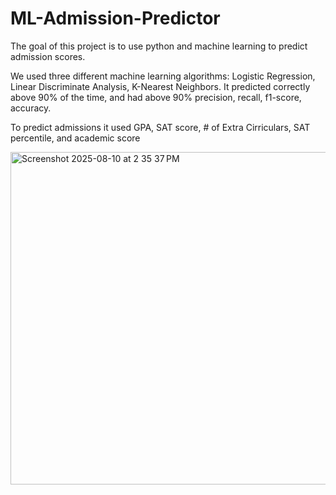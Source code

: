 # ML-Admission-Predictor
The goal of this project is to use python and machine learning to predict admission scores.

We used three different machine learning algorithms: Logistic Regression, Linear Discriminate Analysis, K-Nearest Neighbors.
It predicted correctly above 90% of the time, and had above 90% precision, recall, f1-score, accuracy.

To predict admissions it used GPA, SAT score, # of Extra Cirriculars, SAT percentile, and academic score

<img width="942" height="532" alt="Screenshot 2025-08-10 at 2 35 37 PM" src="https://github.com/user-attachments/assets/0a3b49c9-138f-411e-8d58-ce412af44ab0" />
